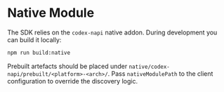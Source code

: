 # Native Module

The SDK relies on the `codex-napi` native addon. During development you can
build it locally:

```bash
npm run build:native
```

Prebuilt artefacts should be placed under `native/codex-napi/prebuilt/<platform>-<arch>/`.
Pass `nativeModulePath` to the client configuration to override the discovery
logic.
